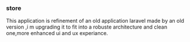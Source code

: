 ### store
This application is refinement of an old application laravel made by an old version ,i m upgrading it to fit into a robuste architecture and clean one,more enhanced ui and ux experiance.

